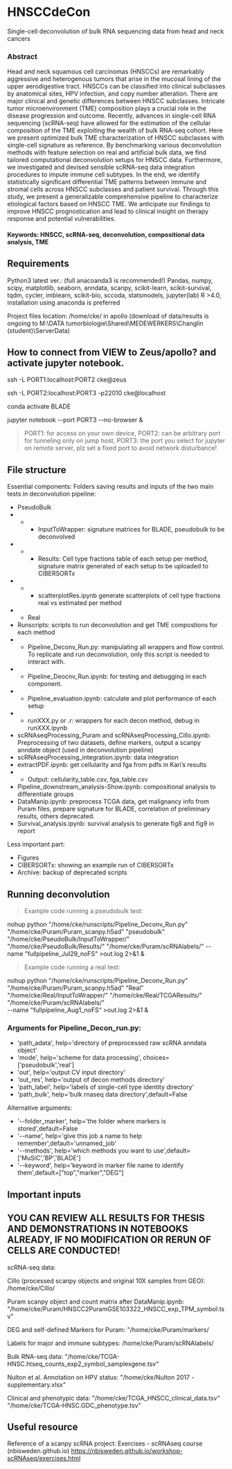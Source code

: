 # HNSCCdeCon
Single-cell deconvolution of bulk RNA sequencing data from head and neck cancers
### Abstract

Head and neck squamous cell carcinomas (HNSCCs) are remarkably aggressive and heterogenous tumors that arise in the mucosal lining of the upper aerodigestive tract. HNSCCs can be classified into clinical subclasses by anatomical sites, HPV infection, and copy number alteration. There are major clinical and genetic differences between HNSCC subclasses. Intricate tumor microenvironment (TME) composition plays a crucial role in the disease progression and outcome. Recently, advances in single-cell RNA sequencing (scRNA-seq) have allowed for the estimation of the cellular composition of the TME exploiting the wealth of bulk RNA-seq cohort. Here we present optimized bulk TME characterization of HNSCC subclasses with single-cell signature as reference. By benchmarking various deconvolution methods with feature selection on real and artificial bulk data, we find tailored computational deconvolution setups for HNSCC data. Furthermore, we investigated and devised sensible scRNA-seq data integration procedures to impute immune cell subtypes. In the end, we identify statistically significant differential TME patterns between immune and stromal cells across HNSCC subclasses and patient survival. Through this study, we present a generalizable comprehensive pipeline to characterize etiological factors based on HNSCC TME. We anticipate our findings to improve HNSCC prognostication and lead to clinical insight on therapy response and potential vulnerabilities. 

#### Keywords: HNSCC, scRNA-seq, deconvolution, compositional data analysis, TME

## Requirements
Python3 latest ver.: (full anacoanda3 is recommended!)
Pandas, numpy, scipy, matplotlib, seaborn, anndata, scanpy, scikit-learn, scikit-survival, tqdm, cycler, imblearn, scikit-bio, sccoda, statsmodels, jupyter(lab)
R >4.0, installation using anaconda is preferred

Project files location: /home/cke/ in apollo
(download of data/results is ongoing to M:\DATA tumorbiologie\Shared\MEDEWERKERS\Changlin (student)\ServerData)

## How to connect from VIEW to Zeus/apollo? and activate jupyter notebook.
ssh -L PORT1:localhost:PORT2 cke@zeus

ssh -L PORT2:localhost:PORT3 -p22010 cke@localhost 

conda activate BLADE

jupyter notebook --port PORT3 --no-browser &

>PORT1: for access on your own device, PORT2: can be arbitrary port for tunneling only on jump host, PORT3: the port you select for jupyter on remote server, plz set a fixed port to avoid network disturbance!

## File structure
Essential components:
Folders saving results and inputs of the two main tests in deconvolution pipeline:
- PseudoBulk
- - - InputToWrapper: signature matrices for BLADE, pseudobulk to be deconvolved
- - - Results: Cell type fractions table of each setup per method, signature matrix generated of each setup to be uploaded to CIBERSORTx
- - - scatterplotRes.ipynb generate scatterplots of cell type fractions real vs estimated per method
- - Real
- Runscripts: scripts to run deconvolution and get TME compostions for each method 
- - Pipeline_Deconv_Run.py: manipulating all wrappers and flow control. To replicate and run deconvolution, only this script is needed to interact with.
- - Pipeline_Deocnv_Run.ipynb: for testing and debugging in each component.
- - Pipeline_evaluation.ipynb: calculate and plot performance of each setup
- - runXXX.py or .r: wrappers for each decon method, debug in runXXX.ipynb
- scRNAseqProcessing_Puram and scRNAseqProcessing_Cillo.ipynb: Preprocessing of two datasets, define markers, output a scanpy anndate object (used in deconvolution pipeline)
- scRNAseqProcessing_integration.ipynb: data integration 
- extractPDF.ipynb: get cellularity and fga from pdfs in Kari’s results
- - Output: cellularity_table.csv, fga_table.csv
- Pipeline_downstream_analysis-Show.ipynb: compositional analysis to differentiate groups
- DataManip.ipynb: preprocess TCGA data, get malignancy info from Puram files, prepare signature for BLADE, correlation of preliminary results, others deprecated.
- Survival_analysis.ipynb: survival analysis to generate fig8 and fig9 in report

Less important part:
- Figures
- CIBERSORTx: showing an example run of CIBERSORTx
- Archive: backup of deprecated scripts

## Running deconvolution
> Example code running a pseudobulk test:

 nohup python "/home/cke/runscripts/Pipeline_Deconv_Run.py" "/home/cke/Puram/Puram_scanpy.h5ad" "pseudobulk" "/home/cke/PseudoBulk/InputToWrapper/" "/home/cke/PseudoBulk/Results/" "/home/cke/Puram/scRNAlabels/" 
 --name "fullpipeline_Jul29_noFS“ >out.log 2>&1 &

> Example code running a real test:

 nohup python "/home/cke/runscripts/Pipeline_Deconv_Run.py" 
"/home/cke/Puram/Puram_scanpy.h5ad" "Real" 
"/home/cke/Real/InputToWrapper/" "/home/cke/Real/TCGAResults/" "/home/cke/Puram/scRNAlabels/"  
--name "fullpipeline_Aug1_noFS“ >out.log 2>&1 &

### Arguments for Pipeline_Decon_run.py:
- 'path_adata', help='directory of preprocessed raw scRNA anndata object'
- 'mode', help='scheme for data processing', choices=['pseudobulk','real']
- 'out', help='output CV input directory'
- 'out_res', help='output of decon methods directory'
- 'path_label', help='labels of single-cell type identity directory'
- 'path_bulk', help='bulk rnaseq data directory',default=False

Alternative arguments: 

- '--folder_marker', help='the folder where markers is stored',default=False
- '--name', help='give this job a name to help remember',default='unnamed_job'
- '--methods', help='which methods you want to use',default=['MuSiC','BP','BLADE']
- '--keyword', help='keyword in marker file name to identify them',default=["top","marker","DEG"]

## Important inputs
## YOU CAN REVIEW ALL RESULTS FOR THESIS AND DEMONSTRATIONS IN NOTEBOOKS ALREADY, IF NO MODIFICATION OR RERUN OF CELLS ARE CONDUCTED! 

scRNA-seq data: 

Cillo (processed scanpy objects and original 10X samples from GEO): /home/cke/Cillo/

Puram scanpy object and count matrix after DataManip.ipynb: "/home/cke/Puram/HNSCC2PuramGSE103322_HNSCC_exp_TPM_symbol.tsv" 

DEG and self-defined Markers for Puram: "/home/cke/Puram/markers/

Labels for major and immune subtypes: /home/cke/Puram/scRNAlabels/

Bulk RNA-seq data: 
"/home/cke/TCGA-HNSC.htseq_counts_exp2_symbol_samplexgene.tsv“

Nulton et al. Annotation on HPV status: "/home/cke/Nulton 2017 - supplementary.xlsx“

Clinical and phenotypic data: "/home/cke/TCGA_HNSCC_clinical_data.tsv“ "/home/cke/TCGA-HNSC.GDC_phenotype.tsv"


## Useful resource

Reference of a scanpy scRNA project: 
Exercises - scRNAseq course (nbisweden.github.io) https://nbisweden.github.io/workshop-scRNAseq/exercises.html

